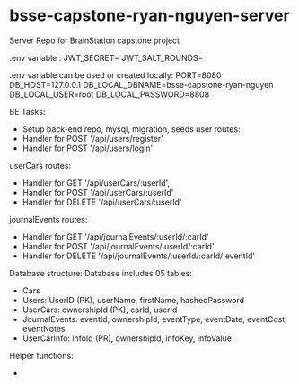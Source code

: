 # bsse-capstone-ryan-nguyen-server

Server Repo for BrainStation capstone project

.env variable <must be created locally>:
JWT_SECRET=<add here>
JWT_SALT_ROUNDS=<add here>

.env variable can be used or created locally:
PORT=8080
DB_HOST=127.0.0.1
DB_LOCAL_DBNAME=bsse-capstone-ryan-nguyen
DB_LOCAL_USER=root
DB_LOCAL_PASSWORD=8808

BE Tasks:

- Setup back-end repo, mysql, migration, seeds
  user routes:
- Handler for POST '/api/users/register'
- Handler for POST '/api/users/login'

userCars routes:

- Handler for GET '/api/userCars/:userId',
- Handler for POST '/api/userCars/:userId'
- Handler for DELETE '/api/userCars/:userId'

journalEvents routes:

- Handler for GET '/api/journalEvents/:userId/:carId'
- Handler for POST '/api/journalEvents/:userId/:carId'
- Handler for DELETE '/api/journalEvents/:userId/:carId/:eventId'

Database structure:
Database includes 05 tables:

- Cars
- Users: UserID (PK), userName, firstName, hashedPassword
- UserCars: ownershipId (PK), carId, userId
- JournalEvents: eventId, ownershipId, eventType, eventDate, eventCost, eventNotes
- UserCarInfo: infoId (PR), ownershipId, infoKey, infoValue

Helper functions:

-
